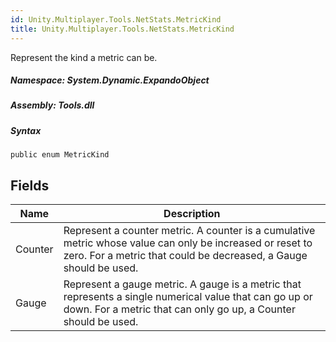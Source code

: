 ```yaml
---  
id: Unity.Multiplayer.Tools.NetStats.MetricKind  
title: Unity.Multiplayer.Tools.NetStats.MetricKind  
---
```


<div class="markdown level0 summary">

Represent the kind a metric can be.

</div>

<div class="markdown level0 conceptual">

</div>

##### **Namespace**: System.Dynamic.ExpandoObject

##### **Assembly**: Tools.dll

##### Syntax

``` lang-csharp
public enum MetricKind
```

## Fields

| Name    | Description                                                                                                                                                                    |
|---------|--------------------------------------------------------------------------------------------------------------------------------------------------------------------------------|
| Counter | Represent a counter metric. A counter is a cumulative metric whose value can only be increased or reset to zero. For a metric that could be decreased, a Gauge should be used. |
| Gauge   | Represent a gauge metric. A gauge is a metric that represents a single numerical value that can go up or down. For a metric that can only go up, a Counter should be used.     |
